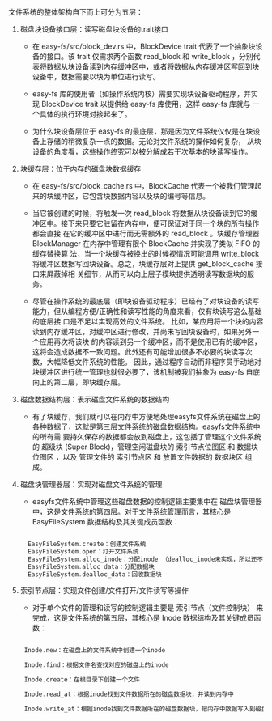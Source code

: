 
文件系统的整体架构自下而上可分为五层：

1. 磁盘块设备接口层：读写磁盘块设备的trait接口

   * 在 easy-fs/src/block_dev.rs 中，BlockDevice trait 代表了一个抽象块设备的接口。该 trait 仅需求两个函数 read_block 和 
     write_block ，分别代表将数据从块设备读到内存缓冲区中，或者将数据从内存缓冲区写回到块设备中，数据需要以块为单位进行读写。
   
   * easy-fs 库的使用者（如操作系统内核）需要实现块设备驱动程序，并实现 BlockDevice trait 以提供给 easy-fs 库使用，这样 easy-fs 库就与
     一个具体的执行环境对接起来了。
   
   * 为什么块设备层位于 easy-fs 的最底层，那是因为文件系统仅仅是在块设备上存储的稍微复杂一点的数据。无论对文件系统的操作如何复杂，
     从块设备的角度看，这些操作终究可以被分解成若干次基本的块读写操作。

2. 块缓存层：位于内存的磁盘块数据缓存
   * 在 easy-fs/src/block_cache.rs 中，BlockCache 代表一个被我们管理起来的块缓冲区，它包含块数据内容以及块的编号等信息。

   * 当它被创建的时候，将触发一次 read_block 将数据从块设备读到它的缓冲区中。接下来只要它驻留在内存中，便可保证对于同一个块的所有操作都会直接
     在它的缓冲区中进行而无需额外的 read_block 。块缓存管理器 BlockManager 在内存中管理有限个 BlockCache 并实现了类似 FIFO 的缓存替换算
     法，当一个块缓存被换出的时候视情况可能调用 write_block 将缓冲区数据写回块设备。总之，块缓存层对上提供 get_block_cache 接口来屏蔽掉相
     关细节，从而可以向上层子模块提供透明读写数据块的服务。
   
   * 尽管在操作系统的最底层（即块设备驱动程序）已经有了对块设备的读写能力，但从编程方便/正确性和读写性能的角度来看，仅有块读写这么基础的底层接
     口是不足以实现高效的文件系统。 比如，某应用将一个块的内容读到内存缓冲区，对缓冲区进行修改，并尚未写回块设备时，如果另外一个应用再次将该块
     的内容读到另一个缓冲区，而不是使用已有的缓冲区， 这将会造成数据不一致问题。此外还有可能增加很多不必要的块读写次数，大幅降低文件系统的性能。
     因此，通过程序自动而非程序员手动地对块缓冲区进行统一管理也就很必要了，该机制被我们抽象为 easy-fs 自底向上的第二层，即块缓存层。

3. 磁盘数据结构层：表示磁盘文件系统的数据结构
   * 有了块缓存，我们就可以在内存中方便地处理easyfs文件系统在磁盘上的各种数据了，这就是第三层文件系统的磁盘数据结构。easyfs文件系统中的所有需
     要持久保存的数据都会放到磁盘上，这包括了管理这个文件系统的 超级块 (Super Block)，管理空闲磁盘块的 索引节点位图区 和 数据块位图区 ，以及
     管理文件的 索引节点区 和 放置文件数据的 数据块区 组成。 

4. 磁盘块管理器层：实现对磁盘文件系统的管理
   * easyfs文件系统中管理这些磁盘数据的控制逻辑主要集中在 磁盘块管理器 中，这是文件系统的第四层。对于文件系统管理而言，其核心是
     EasyFileSystem 数据结构及其关键成员函数：
   ```rust
   
     EasyFileSystem.create：创建文件系统
     EasyFileSystem.open：打开文件系统
     EasyFileSystem.alloc_inode：分配inode （dealloc_inode未实现，所以还不能删除文件）
     EasyFileSystem.alloc_data：分配数据块
     EasyFileSystem.dealloc_data：回收数据块  
   ```

5. 索引节点层：实现文件创建/文件打开/文件读写等操作
   * 对于单个文件的管理和读写的控制逻辑主要是 索引节点（文件控制块） 来完成，这是文件系统的第五层，其核心是 Inode 数据结构及其关键成员函数：
   ```rust

    Inode.new：在磁盘上的文件系统中创建一个inode

    Inode.find：根据文件名查找对应的磁盘上的inode

    Inode.create：在根目录下创建一个文件

    Inode.read_at：根据inode找到文件数据所在的磁盘数据块，并读到内存中

    Inode.write_at：根据inode找到文件数据所在的磁盘数据块，把内存中数据写入到磁盘数据块中
   ```